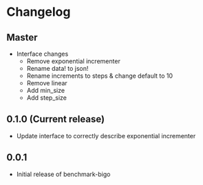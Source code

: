 Changelog
=========

Master
-------------------------

* Interface changes
    * Remove exponential incrementer
    * Rename data! to json!
    * Rename increments to steps & change default to 10
    * Remove linear
    * Add min_size
    * Add step_size

0.1.0 (Current release)
-------------------------

* Update interface to correctly describe exponential incrementer

0.0.1
-------------------------

* Initial release of benchmark-bigo
